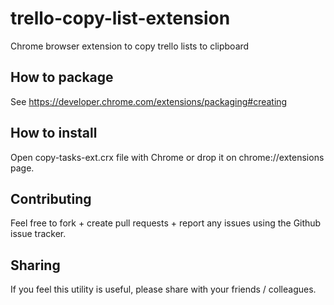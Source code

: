 # trello-copy-list-extension
Chrome browser extension to copy trello lists to clipboard

## How to package
See https://developer.chrome.com/extensions/packaging#creating

## How to install
Open copy-tasks-ext.crx file with Chrome or drop it on chrome://extensions page.

## Contributing
Feel free to fork + create pull requests + report any issues using the Github issue tracker.

## Sharing
If you feel this utility is useful, please share with your friends / colleagues.
